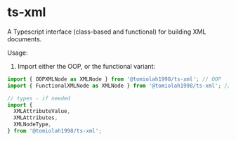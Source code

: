 # ts-xml

A Typescript interface (class-based and functional) for building XML documents.

Usage:

1. Import either the OOP, or the functional variant:

```typescript
import { OOPXMLNode as XMLNode } from '@tomiolah1998/ts-xml'; // OOP
import { FunctionalXMLNode as XMLNode } from '@tomiolah1998/ts-xml'; // Functional

// types - if needed
import {
  XMLAttributeValue,
  XMLAttributes,
  XMLNodeType,
} from '@tomiolah1998/ts-xml';
```


